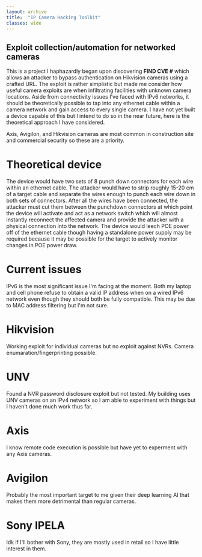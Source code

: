 ```yaml
---
layout: archive
title:  "IP Camera Hacking Toolkit"
classes: wide
---
```


## Exploit collection/automation for networked cameras

This is a project I haphazardly began upon discovering **FIND CVE #** which allows an attacker to bypass authentication on Hikvision cameras using a crafted URL. The exploit is rather simplistic but made me consider how useful camera exploits are when infiltrating facilities with unknown camera locations. Aside from connectivity issues I've faced with IPv6 networks, it should be theoretically possible to tap into any ethernet cable within a camera network and gain access to every single camera. I have not yet built a device capable of this but I intend to do so in the near future, here is the theoretical approach I have considered.

Axis, Avigilon, and Hikvision cameras are most common in construction site and commercial security so these are a priority.

# Theoretical device

The device would have two sets of 8 punch down connectors for each wire within an ethernet cable. The attacker would have to strip roughly 15-20 cm of a target cable and separate the wires enough to punch each wire down in both sets of connectors. After all the wires have been connected, the attacker must cut them between the punchdown connectors at which point the device will activate and act as a network switch which will almost instantly reconnect the affected camera and provide the attacker with a physical connection into the network. The device would leech POE power off of the ethernet cable though having a standalone power supply may be required because it may be possible for the target to actively monitor changes in POE power draw. 

# Current issues

IPv6 is the most significant issue I'm facing at the moment. Both my laptop and cell phone refuse to obtain a valid IP address when on a wired IPv6 network even though they should both be fully compatible. This may be due to MAC address filtering but I'm not sure.

# Hikvision

Working exploit for individual cameras but no exploit against NVRs. Camera enumaration/fingerprinting possible.

# UNV

Found a NVR password disclosure exploit but not tested. My building uses UNV cameras on an IPv4 network so I am able to experiment with things but I haven't done much work thus far.

# Axis

I know remote code execution is possible but have yet to experment with any Axis cameras.

# Avigilon

Probably the most important target to me given their deep learning AI that makes them more detrimental than regular cameras.

# Sony IPELA

Idk if I'll bother with Sony, they are mostly used in retail so I have little interest in them.